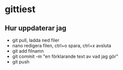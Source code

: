 # gittiest

## Hur uppdaterar jag

* git pull, ladda ned filer
* nano redigera filen, ctrl+o spara, ctrl+x avsluta
* git add filnamn
* git commit -m "en förklarande text av vad jag gör"
* git push
